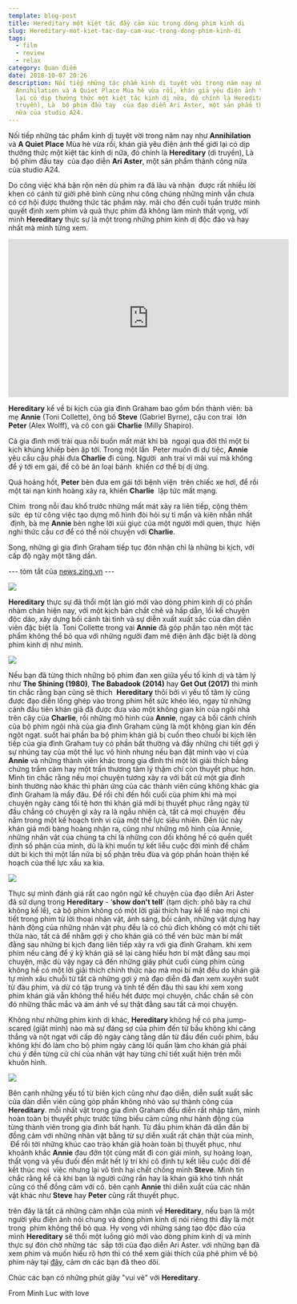 ```yaml
---
template: blog-post
title: Hereditary một kiệt tác đầy cảm xúc trong dòng phim kinh dị
slug: Hereditary-mot-kiet-tac-day-cam-xuc-trong-dong-phim-kinh-di
tags:
  - film
  - review
  - relax
category: Quan điểm
date: 2018-10-07 20:26
description: Nối tiếp những tác phẩm kinh dị tuyệt vời trong năm nay như
  Annihilation và A Quiet Place Mùa hè vừa rồi, khán giả yêu điện ảnh thế giới
  lại có dịp thưởng thức một kiệt tác kinh dị nữa, đó chính là Hereditary (di
  truyền), Là  bộ phim đầu tay  của đạo diễn Ari Aster, một sản phẩm thành công
  nữa của studio A24.
---
```

Nối tiếp những tác phẩm kinh dị tuyệt vời trong năm nay như **Annihilation** và **A Quiet Place** Mùa hè vừa rồi, khán giả yêu điện ảnh thế giới lại có dịp thưởng thức một kiệt tác kinh dị nữa, đó chính là **Hereditary** (di truyền), Là  bộ phim đầu tay  của đạo diễn **Ari Aster**, một sản phẩm thành công nữa của studio A24.

Do công việc khá bận rộn nên dù phim ra đã lâu và nhận  được rất nhiều lời khen có cánh từ giời phê bình cũng như công chúng những mình vẫn chưa có cơ hội được thưởng thức tác phẩm này. mãi cho đến cuối tuần trước mình quyết định xem phim và quả thực phim đã không làm mình thất vọng, với mình **Hereditary** thực sự là một trong những phim kinh dị độc đáo và hay nhất mà mình từng xem.

<iframe width="560" height="315" src="https://www.youtube.com/embed/V6wWKNij_1M" title="YouTube video player" frameborder="0" allow="accelerometer; autoplay; clipboard-write; encrypted-media; gyroscope; picture-in-picture" allowfullscreen></iframe>

**Hereditary** kể về bi kịch của gia đình Graham bao gồm bốn thành viên: bà mẹ **Annie** (Toni Collette), ông bố **Steve** (Gabriel Byrne), cậu con trai  lớn **Peter** (Alex Wolff), và cô con gái **Charlie** (Milly Shapiro).  

Cả gia đình mới trải qua nỗi buồn mất mát khi bà  ngoại qua đời thì một bi kịch khủng khiếp bèn ập tới. Trong một lần  Peter muốn đi dự tiệc, **Annie** yêu cầu cậu phải đưa **Charlie** đi cùng. Người  anh trai vì mải vui mà không để ý tới em gái, để cô bé ăn loại bánh  khiến cơ thể bị dị ứng.

Quá hoảng hốt, **Peter** bèn đưa em gái tới bệnh viện  trên chiếc xe hơi, để rồi một tai nạn kinh hoàng xảy ra, khiến **Charlie**  lập tức mất mạng.

Chìm  trong nỗi đau khổ trước những mất mát xảy ra liên tiếp, cộng thêm sức  ép từ công việc tạo dựng mô hình đòi hỏi sự tỉ mẩn và kiên nhẫn nhất  định, bà mẹ **Annie** bèn nghe lời xúi giục của một người mới quen, thực  hiện nghi thức cầu cơ để có thể nói chuyện với **Charlie**.

Song, những gì gia đình Graham tiếp tục đón nhận chỉ là những bi kịch, với cấp độ ngày một tăng dần.

\--- tóm tắt của [news.zing.vn](https://spiderum.com/) ---

![](/assets/mv5bmjm5mze1odmymf5bml5banbnxkftztgwnjy4mzi2ntm_._v1_sy1000_cr0_0_1503_1000_al_.0.jpg)

**Hereditary** thực sự đã thổi một làn gió mới vào dòng phim kinh dị có phần nhàm chán hiện nay, với một kịch bản chắt chẽ và hấp dẫn, lối kể chuyện độc dáo, xây dựng bối cảnh tài tình và sự diễn xuất xuất sắc của dàn diễn viên đặc biệt là  Toni Collette trong vai **Annie** đã góp phần tạo nên một tác phẩm không thể bỏ qua với những người đam mê điện ảnh đặc biệt là dòng phim kinh dị như mình.

![](/assets/tmp1063531076317609987.png)

Nếu bạn đã từng thích những bộ phim đan xen giữa yếu tố kinh dị và tâm lý như **The Shining (1980)**, **The Babadook (2014)** hay **Get Out (2017)** thì mình tin chắc rằng bạn cũng sẽ thích  **Hereditary** thôi bởi vì yếu tố tâm lý cũng được đạo diễn lồng ghép vào trong phim hết sức khéo léo, ngay từ những cảnh đầu tiên khán giả đã được đưa vào một không gian kín của ngôi nhà trên cây của **Charlie**, rồi những mô hình của **Annie**, ngay cả bối cảnh chính của bộ phim ngôi nhà của gia đình Graham cũng là một không gian kín đến ngột ngạt. suốt hai phần ba bộ phim khán giả bị cuốn theo chuỗi bi kịch lên tiếp của gia đình Graham tuy có phần bất thường và đầy những chi tiết gợi ý sự nhúng tay của một thế lục vô hình nhưng nếu bạn đặt mình vào vị của **Annie** và những thành viên khác trong gia đình thì một lời giải thích bằng chứng trầm cảm hay một trấn thương tâm lý thậm chí còn thuyết phục hơn. Mình tin chắc rằng nếu mọi chuyện tương xảy ra với bất cứ một gia đình bình thường nào khác thì phản ứng của các thành viên cũng không khác gia đình Graham là mấy đâu. Để rồi chỉ đến hồi cuối của phim khi mà mọi chuyện ngày càng tồi tệ hơn thì khán giả mới bị thuyết phục rằng ngày từ đầu chẳng có chuyện gì xảy ra là ngẫu nhiên cả, tất cả mọi chuyện  đều nằm trong một kế hoạch tinh vi của một thế lực siêu nhiên. Đến lúc này khán giả mới bàng hoàng nhận ra, cũng như những mô hình của Annie, những nhân vật của chúng ta chỉ là những con dối không hề có quền quết định số phận của mình, dù là khi muốn tự kết liễu cuộc đời mình để chấm dứt bi kịch thì một lần nữa bị số phận trêu đùa và góp phần hoàn thiện kế hoạch của thế lực xấu xa kia.

![](/assets/hereditary-fb-share.jpeg)

Thực sự mình đánh giá rất cao ngôn ngữ kể chuyện của đạo diễn Ari Aster đã sử dụng trong **Hereditary** - ‘**show don't tell**’ (tạm dịch: phô bày ra chứ không kể lể), cả bộ phim không có một lời giải thích hay kể lể nào mọi chi tiết trong phim từ lời thoại nhân vật, ánh sáng, bối cảnh, những vật dựng hay hành động của những nhân vật phụ đểu là có chủ đích không có một chi tiết thừa nào, tất cả để nhằm gợi ý cho khán giả có thể vén bức màn bí mất đằng sau những bi kịch đang liên tiếp xảy ra với gia đình Graham. khi xem phim nếu càng để ý kỹ khán giả sẽ lại càng hiểu hơn bí mật đằng sau mọi chuyện, mặc dù vậy ngay cả đến những giây phút cuối cùng phim cũng không hề có một lời giải thích chính thức nào mà mọi bí mật đều do khán giả tự mình xâu chuỗi từ tất cả những gợi ý mà đạo diễn đã đan xem xuyên suôt từ đàu phim, và dừ có tập trung và tinh tế đến đâu thì sau khi xem xong phim khán giả vẫn không thể hiểu hết được mọi chuyện, chắc chắn sẽ còn đó những thắc mắc và ám ảnh về sự thật đằng sau tất cả mọi chuyện.

Không như những phim kinh dị khác, **Hereditary** không hề có pha jump-scared (giật mình) nào mà sự đáng sợ của phim đến từ bầu không khí căng thẳng và nột ngạt với cấp độ ngày càng tằng dần từ đầu đến cuối phim, bầu không khí đó làm cho bộ phim ngày càng lôi quấn làm cho khán giả phải chú ý đền từng cử chỉ của nhân vật hay từng chỉ tiết xuất hiện trên mỗi khuôn hình.

![](/assets/images.jpeg)

Bên cạnh những yếu tố từ biên kịch cũng như đạo diễn, diễn suất xuất sắc của dàn diễn viên cũng góp phần không nhỏ vào sự thành công của **Hereditary**. mỗi nhất vật trong gia đình Graham đều diễn rất nhập tâm, mình hoàn toàn bị thuyết phực trước từng biều cảm cũng như hành động của từng thành viên trong gia đình bất hạnh. Từ đầu phim khán đã dần đần bị đồng cảm với những nhân vật bằng từ sự diễn xuất rất chân thật của mình,  Để rồi tời những khúc cao trào khán giả hoàn toàn bị thuyết phục, như khoảnh khắc **Annie** đau đớn tột cùng mất đi con giái mình, sự hoảng loạn, thất vọng và yếu đuối đến mất hết lý trí khi cô định tự kết liễu cuộc đời để kết thúc mọi  việc nhưng lại vô tình hại chết chồng mình **Steve**. Mình tin chắc rằng kể cả khi bạn là người cứng rắn hay là khán giả khó tính nhất cũng có thể đồng cảm với cô. bên cạnh **Annie** thì diễn xuất của các nhân vật khác như **Steve** hay **Peter** cũng rất thuyết phục.

trên đây là tất cả những cảm nhận của mình về **Hereditary**, nếu bạn là một người yêu điện ảnh nói chung và dòng phim kinh dị nói riêng thì đây là một trong  phim không thể bỏ qua. Hy vọng với những sáng tạo độc đáo của mình **Hereditary** sẽ thổi một luồng gió mới vào dòng phim kinh dị và mình thực sự đón chờ những tác  sắp tới của đạo diễn Ari Aster. với những bạn đã xem phim và muốn hiểu rõ hơn thì có thể xem giải thích của phê phim về bộ phim này tại [đây](https://www.youtube.com/watch?v=hFUZRwGGR0A), cảm ơn các bạn đã theo dõi.

Chúc các bạn có những phút giây "vui vẻ" với **Hereditary**.



From Minh Luc with love